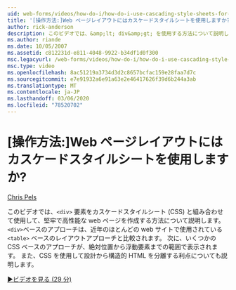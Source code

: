 ```yaml
---
uid: web-forms/videos/how-do-i/how-do-i-use-cascading-style-sheets-for-web-page-layout
title: '[操作方法:]Web ページレイアウトにはカスケードスタイルシートを使用しますか? | Microsoft Docs'
author: rick-anderson
description: このビデオでは、&amp;lt; div&amp;gt; を使用する方法について説明します。要素をカスケードスタイルシート (CSS) と組み合わせて、堅牢で高パフォーマンスの web p を作成...
ms.author: riande
ms.date: 10/05/2007
ms.assetid: c812231d-e811-4048-9922-b34df1d0f300
msc.legacyurl: /web-forms/videos/how-do-i/how-do-i-use-cascading-style-sheets-for-web-page-layout
msc.type: video
ms.openlocfilehash: 8ac51219a3734d3d2c8657bcfac159e28faa7d7c
ms.sourcegitcommit: e7e91932a6e91a63e2e46417626f39d6b244a3ab
ms.translationtype: MT
ms.contentlocale: ja-JP
ms.lasthandoff: 03/06/2020
ms.locfileid: "78520702"
---
```

# <a name="how-do-i-use-cascading-style-sheets-for-web-page-layout"></a>[操作方法:]Web ページレイアウトにはカスケードスタイルシートを使用しますか?

[Chris Pels](https://twitter.com/chrispels)

このビデオでは、`<div>` 要素をカスケードスタイルシート (CSS) と組み合わせて使用して、堅牢で高性能な web ページを作成する方法について説明します。 `<div>`ベースのアプローチは、近年のほとんどの web サイトで使用されている `<table>` ベースのレイアウトアプローチと比較されます。 次に、いくつかの CSS ベースのアプローチが、絶対位置から浮動要素までの範囲で表示されます。 また、CSS を使用して設計から構造的 HTML を分離する利点についても説明します。

[&#9654;ビデオを見る (29 分)](https://channel9.msdn.com/Blogs/ASP-NET-Site-Videos/how-do-i-use-cascading-style-sheets-for-web-page-layout)
